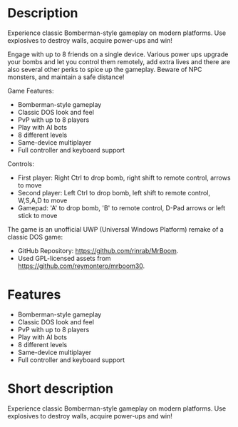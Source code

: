 # Description

Experience classic Bomberman-style gameplay on modern platforms. Use explosives to destroy walls, acquire power-ups and win!

Engage with up to 8 friends on a single device. Various power ups upgrade your bombs and let you control them remotely, add extra lives and there are also several other perks to spice up the gameplay. Beware of NPC monsters, and maintain a safe distance!

Game Features:
- Bomberman-style gameplay
- Classic DOS look and feel
- PvP with up to 8 players
- Play with AI bots
- 8 different levels
- Same-device multiplayer
- Full controller and keyboard support

Controls:
- First player: Right Ctrl to drop bomb, right shift to remote control, arrows to move
- Second player: Left Ctrl to drop bomb, left shift to remote control, W,S,A,D to move
- Gamepad: 'A' to drop bomb, 'B' to remote control, D-Pad arrows or left stick to move

The game is an unofficial UWP (Universal Windows Platform) remake of a classic DOS game:
- GitHub Repository: https://github.com/rinrab/MrBoom.
- Used GPL-licensed assets from https://github.com/reymontero/mrboom30.

# Features

- Bomberman-style gameplay
- Classic DOS look and feel
- PvP with up to 8 players
- Play with AI bots
- 8 different levels
- Same-device multiplayer
- Full controller and keyboard support

# Short description

Experience classic Bomberman-style gameplay on modern platforms. Use explosives to destroy walls, acquire power-ups and win!